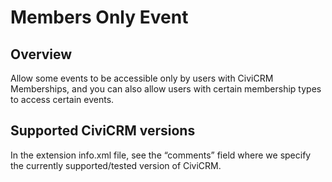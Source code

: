 # Members Only Event

## Overview
Allow some events to be accessible only by users with CiviCRM Memberships, and you can also allow users with certain membership types to access certain events.

## Supported CiviCRM versions
In the extension info.xml file, see the “comments” field where we specify the currently supported/tested version of CiviCRM.
